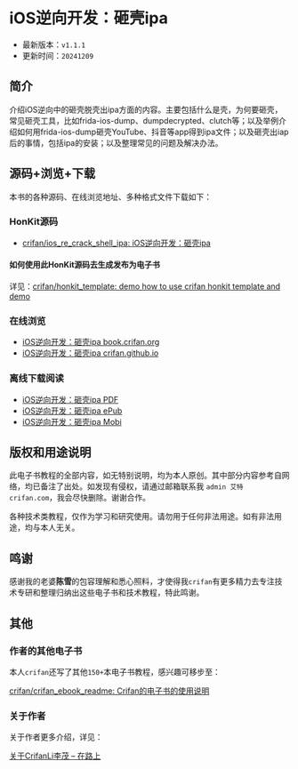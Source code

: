 # iOS逆向开发：砸壳ipa

* 最新版本：`v1.1.1`
* 更新时间：`20241209`

## 简介

介绍iOS逆向中的砸壳脱壳出ipa方面的内容。主要包括什么是壳，为何要砸壳，常见砸壳工具，比如frida-ios-dump、dumpdecrypted、clutch等；以及举例介绍如何用frida-ios-dump砸壳YouTube、抖音等app得到ipa文件；以及砸壳出iap后的事情，包括ipa的安装；以及整理常见的问题及解决办法。

## 源码+浏览+下载

本书的各种源码、在线浏览地址、多种格式文件下载如下：

### HonKit源码

* [crifan/ios_re_crack_shell_ipa: iOS逆向开发：砸壳ipa](https://github.com/crifan/ios_re_crack_shell_ipa)

#### 如何使用此HonKit源码去生成发布为电子书

详见：[crifan/honkit_template: demo how to use crifan honkit template and demo](https://github.com/crifan/honkit_template)

### 在线浏览

* [iOS逆向开发：砸壳ipa book.crifan.org](https://book.crifan.org/books/ios_re_crack_shell_ipa/website/)
* [iOS逆向开发：砸壳ipa crifan.github.io](https://crifan.github.io/ios_re_crack_shell_ipa/website/)

### 离线下载阅读

* [iOS逆向开发：砸壳ipa PDF](https://book.crifan.org/books/ios_re_crack_shell_ipa/pdf/ios_re_crack_shell_ipa.pdf)
* [iOS逆向开发：砸壳ipa ePub](https://book.crifan.org/books/ios_re_crack_shell_ipa/epub/ios_re_crack_shell_ipa.epub)
* [iOS逆向开发：砸壳ipa Mobi](https://book.crifan.org/books/ios_re_crack_shell_ipa/mobi/ios_re_crack_shell_ipa.mobi)

## 版权和用途说明

此电子书教程的全部内容，如无特别说明，均为本人原创。其中部分内容参考自网络，均已备注了出处。如发现有侵权，请通过邮箱联系我 `admin 艾特 crifan.com`，我会尽快删除。谢谢合作。

各种技术类教程，仅作为学习和研究使用。请勿用于任何非法用途。如有非法用途，均与本人无关。

## 鸣谢

感谢我的老婆**陈雪**的包容理解和悉心照料，才使得我`crifan`有更多精力去专注技术专研和整理归纳出这些电子书和技术教程，特此鸣谢。

## 其他

### 作者的其他电子书

本人`crifan`还写了其他`150+`本电子书教程，感兴趣可移步至：

[crifan/crifan_ebook_readme: Crifan的电子书的使用说明](https://github.com/crifan/crifan_ebook_readme)

### 关于作者

关于作者更多介绍，详见：

[关于CrifanLi李茂 – 在路上](https://www.crifan.org/about/)
